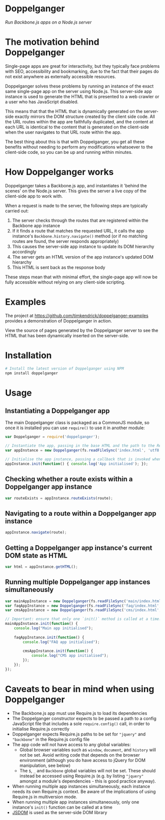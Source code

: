 Doppelganger
============

_Run Backbone.js apps on a Node.js server_


# The motivation behind Doppelganger

Single-page apps are great for interactivity, but they typically face problems with SEO, accessibility and bookmarking, due to the fact that their pages do not exist anywhere as externally accessible resources.

Doppelganger solves these problems by running an instance of the exact same single-page app on the server using Node.js. This server-side app instance is used to generate the HTML that is presented to a web crawler or a user who has JavaScript disabled.

This means that that the HTML that is dynamically generated on the server-side exactly mirrors the DOM structure created by the client side code.
All the URL routes within the app are faithfully duplicated, and the content at each URL is identical to the content that is generated on the client-side when the user navigates to that URL route within the app.

The best thing about this is that with Doppelganger, you get all these benefits without needing to perform any modifications whatsoever to the client-side code, so you can be up and running within minutes.


# How Doppelganger works

Doppelganger takes a Backbone.js app, and instantiates it 'behind the scenes' on the Node.js server. This gives the server a live copy of the client-side app to work with.

When a request is made to the server, the following steps are typically carried out:

1. The server checks through the routes that are registered within the Backbone app instance
2. If it finds a route that matches the requested URL, it calls the app instance's `Backbone.history.navigate()` method (or if no matching routes are found, the server responds appropriately)
3. This causes the server-side app instance to update its DOM hierarchy accordingly
4. The server gets an HTML version of the app instance's updated DOM hierarchy
5. This HTML is sent back as the response body

These steps mean that with minimal effort, the single-page app will now be fully accessible without relying on any client-side scripting.


# Examples

The project at https://github.com/timkendrick/doppelganger-examples provides a demonstration of Doppelganger in action.

View the source of pages generated by the Doppelganger server to see the HTML that has been dynamically inserted on the server-side.


# Installation

```bash
# Install the latest version of Doppelganger using NPM
npm install doppelganger
```


# Usage


## Instantiating a Doppelganger app

The main Doppelganger class is packaged as a CommonJS module, so once it is installed you can use `require()` to use it in another module:

```javascript
var Doppelganger = require('doppelganger');

// Instantiate the app, passing in the base HTML and the path to the Require.js config file
var appInstance = new Doppelganger(fs.readFileSync('index.html', 'utf8'), 'js/config.js');

// Initialise the app instance, passing a callback that is invoked when initialisation is complete 
appInstance.init(function() { console.log('App initialised'); });
```


## Checking whether a route exists within a Doppelganger app instance

```javascript
var routeExists = appInstance.routeExists(route);
```


## Navigating to a route within a Doppelganger app instance

```javascript
appInstance.navigate(route);
```


## Getting a Doppelganger app instance's current DOM state as HTML

```javascript
var html = appInstance.getHTML();
```


## Running multiple Doppelganger app instances simultaneously

```javascript
var mainAppInstance = new Doppelganger(fs.readFileSync('main/index.html', 'utf8'), 'main/js/config.js', 'main');
var faqAppInstance = new Doppelganger(fs.readFileSync('faq/index.html', 'utf8'), 'faq/js/config.js', 'faq')
var cmsAppInstance = new Doppelganger(fs.readFileSync('cms/index.html', 'utf8'), 'cms/js/config.js', 'cms')

// Important: ensure that only one `init()` method is called at a time!
mainAppInstance.init(function() {
	console.log("Main app initialised");
	
	faqAppInstance.init(function() {
		console.log("FAQ app initialised");
		
		cmsAppInstance.init(function() {
			console.log("CMS app initialised");
		});
	});
});
```

# Caveats to bear in mind when using Doppelganger

* The Backbone.js app must use Require.js to load its dependencies
* The Doppelganger constructor expects to be passed a path to a config JavaScript file that includes a sole `require.config()` call, in order to initialise Require.js correctly
* Doppelganger expects Require.js paths to be set for `"jquery"` and `"backbone"` in the Require.js config file
* The app code will not have access to any global variables:
	* Global browser variables such as `window`, `document`, and `history` will not be set. Avoid writing code that depends on the browser environment (although you do have access to jQuery for DOM manipulation, see below)
	* The `$`, `_` and `Backbone` global variables will not be set. These should instead be accessed using Require.js (e.g. by listing `"jquery"` amongst a module's dependencies - this is good practice anyway).
* When running multiple app instances simultaneously, each instance needs its own Require.js context. Be aware of the implications of using Require.js in multiversion mode.
* When running multiple app instances simultaneously, only one instance's `init()` function can be called at a time
* [JSDOM](https://github.com/tmpvar/jsdom) is used as the server-side DOM library